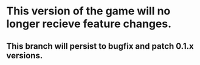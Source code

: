 # This version of the game will no longer recieve feature changes.
## This branch will persist to bugfix and patch 0.1.x versions.
